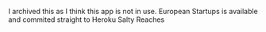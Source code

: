 I archived this as I think this app is not in use. 
European Startups is available and commited straight to Heroku Salty Reaches 
